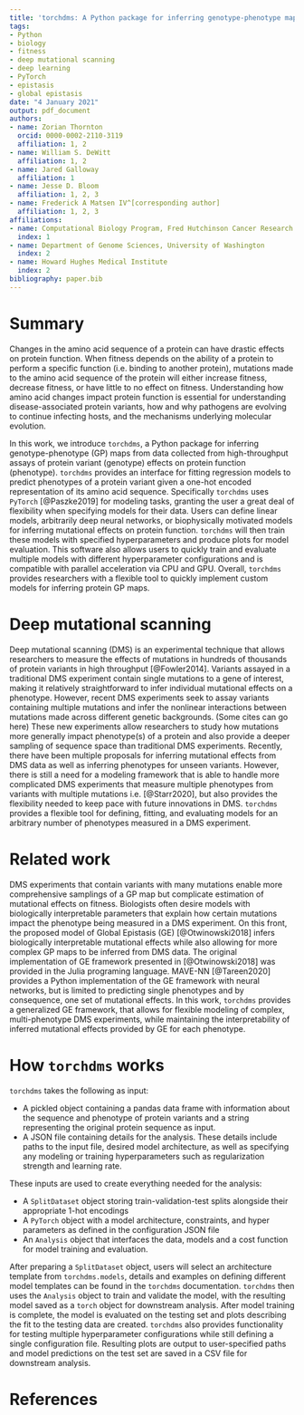 ```yaml
---
title: 'torchdms: A Python package for inferring genotype-phenotype maps'
tags:
- Python
- biology
- fitness
- deep mutational scanning
- deep learning
- PyTorch
- epistasis
- global epistasis
date: "4 January 2021"
output: pdf_document
authors:
- name: Zorian Thornton
  orcid: 0000-0002-2110-3119
  affiliation: 1, 2
- name: William S. DeWitt
  affiliation: 1, 2
- name: Jared Galloway
  affiliation: 1
- name: Jesse D. Bloom
  affiliation: 1, 2, 3
- name: Frederick A Matsen IV^[corresponding author]
  affiliation: 1, 2, 3
affiliations:
- name: Computational Biology Program, Fred Hutchinson Cancer Research Center
  index: 1
- name: Department of Genome Sciences, University of Washington
  index: 2
- name: Howard Hughes Medical Institute
  index: 2
bibliography: paper.bib
---
```



# Summary

Changes in the amino acid sequence of a protein can have drastic effects on protein function.
When fitness depends on the ability of a protein to perform a specific function (i.e. binding to another protein), mutations made to the amino acid sequence of the protein will either increase fitness, decrease fitness, or have little to no effect on fitness.
Understanding how amino acid changes impact protein function is essential for understanding disease-associated protein variants, how and why pathogens are evolving to continue infecting hosts, and the mechanisms underlying molecular evolution.

In this work, we introduce `torchdms`, a Python package for inferring genotype-phenotype (GP) maps from data collected from high-throughput assays of protein variant (genotype) effects on protein function (phenotype).
`torchdms` provides an interface for fitting regression models to predict phenotypes of a protein variant given a one-hot encoded representation of its amino acid sequence.
Specifically `torchdms` uses `PyTorch` [@Paszke2019] for modeling tasks, granting the user a great deal of flexibility when specifying models for their data.
Users can define linear models, arbitrarily deep neural networks, or biophysically motivated models for inferring mutational effects on protein function.
`torchdms` will then train these models with specified hyperparameters and produce plots for model evaluation.
This software also allows users to quickly train and evaluate multiple models with different hyperparameter configurations and is compatible with parallel acceleration via CPU and GPU. Overall, `torchdms` provides researchers with a flexible tool to quickly implement custom models for inferring protein GP maps.



# Deep mutational scanning

Deep mutational scanning (DMS) is an experimental technique that allows researchers to measure the effects of mutations in hundreds of thousands of protein variants in high throughput [@Fowler2014].
Variants assayed in a traditional DMS experiment contain single mutations to a gene of interest, making it relatively straightforward to infer individual mutational effects on a phenotype.
However, recent DMS experiments seek to assay variants containing multiple mutations and infer the nonlinear interactions between mutations made across different genetic backgrounds. (Some cites can go here)
These new experiments allow researchers to study how mutations more generally impact phenotype(s) of a protein and also provide a deeper sampling of sequence space than traditional DMS experiments.
Recently, there have been multiple proposals for inferring mutational effects from DMS data as well as inferring phenotypes for unseen variants.
However, there is still a need for a modeling framework that is able to handle more complicated DMS experiments that measure multiple phenotypes from variants with multiple mutations i.e. [@Starr2020], but also provides the flexibility needed to keep pace with future innovations in DMS.
`torchdms` provides a flexible tool for defining, fitting, and evaluating models for an arbitrary number of phenotypes measured in a DMS experiment.

# Related work

DMS experiments that contain variants with many mutations enable more comprehensive samplings of a GP map but complicate estimation of mutational effects on fitness.
Biologists often desire models with biologically interpretable parameters that explain how certain mutations impact the phenotype being measured in a DMS experiment.
On this front, the proposed model of Global Epistasis (GE) [@Otwinowski2018] infers biologically interpretable mutational effects while also allowing for more complex GP maps to be inferred from DMS data.
The original implementation of GE framework presented in [@Otwinowski2018] was provided in the Julia programing language.
MAVE-NN [@Tareen2020] provides a Python implementation of the GE framework with neural networks, but is limited to predicting single phenotypes and by consequence, one set of mutational effects.
In this work, `torchdms` provides a generalized GE framework, that allows for flexible modeling of complex, multi-phenotype DMS experiments, while maintaining the interpretability of inferred mutational effects provided by GE for each phenotype.

# How `torchdms` works
`torchdms` takes the following as input:

-  A pickled object containing a pandas data frame with information about the sequence and phenotype of protein variants and a string representing the original protein sequence as input.
- A JSON file containing details for the analysis.
These details include paths to the input file, desired model architecture, as well as specifying any modeling or training hyperparameters such as regularization strength and learning rate.

These inputs are used to create everything needed for the analysis:

- A `SplitDataset` object storing train-validation-test splits alongside their appropriate 1-hot encodings
- A `PyTorch` object with a model architecture, constraints, and hyper parameters as defined in the configuration JSON file
- An `Analysis` object that interfaces the data, models and a cost function for model training and evaluation.

After preparing a `SplitDataset` object, users will select an architecture template from `torchdms.models`, details and examples on defining different model templates can be found in the `torchdms` documentation.
`torchdms` then uses the `Analysis` object to train and validate the model, with the resulting model saved as a `torch` object for downstream analysis.
After model training is complete, the model is evaluated on the testing set and plots describing the fit to the testing data are created.
`torchdms` also provides functionality for testing multiple hyperparameter configurations while still defining a single configuration file.
Resulting plots are output to user-specified paths and model predictions on the test set are saved in a CSV file for downstream analysis.

# References

